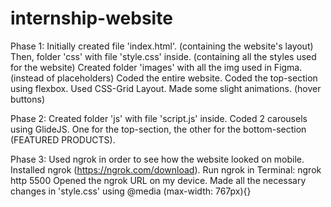 # internship-website
Phase 1:
Initially created file 'index.html'. (containing the website's layout)
Then, folder 'css' with file 'style.css' inside. (containing all the styles used for the website)
Created folder 'images' with all the img used in Figma. (instead of placeholders)
Coded the entire website.
Coded the top-section using flexbox.
Used CSS-Grid Layout.
Made some slight animations. (hover buttons)

Phase 2:
Created folder 'js' with file 'script.js' inside.
Coded 2 carousels using GlideJS.
One for the top-section, the other for the bottom-section (FEATURED PRODUCTS).

Phase 3:
Used ngrok in order to see how the website looked on mobile. 
Installed ngrok (https://ngrok.com/download).
Run ngrok in Terminal: ngrok http 5500
Opened the ngrok URL on my device.
Made all the necessary changes in 'style.css' using @media (max-width: 767px){}